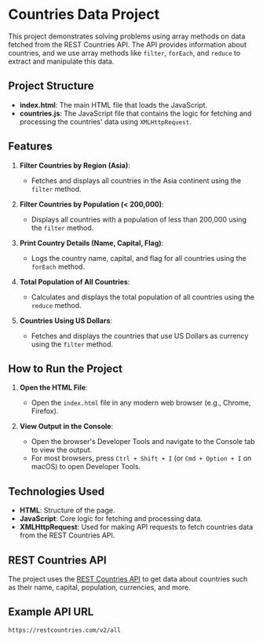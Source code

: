 # Countries Data Project

This project demonstrates solving problems using array methods on data fetched from the REST Countries API. The API provides information about countries, and we use array methods like `filter`, `forEach`, and `reduce` to extract and manipulate this data.

## Project Structure

- **index.html**: The main HTML file that loads the JavaScript.
- **countries.js**: The JavaScript file that contains the logic for fetching and processing the countries' data using `XMLHttpRequest`.

## Features

1. **Filter Countries by Region (Asia)**:

   - Fetches and displays all countries in the Asia continent using the `filter` method.

2. **Filter Countries by Population (< 200,000)**:

   - Displays all countries with a population of less than 200,000 using the `filter` method.

3. **Print Country Details (Name, Capital, Flag)**:

   - Logs the country name, capital, and flag for all countries using the `forEach` method.

4. **Total Population of All Countries**:

   - Calculates and displays the total population of all countries using the `reduce` method.

5. **Countries Using US Dollars**:
   - Fetches and displays the countries that use US Dollars as currency using the `filter` method.

## How to Run the Project

1. **Open the HTML File**:

   - Open the `index.html` file in any modern web browser (e.g., Chrome, Firefox).

2. **View Output in the Console**:
   - Open the browser's Developer Tools and navigate to the Console tab to view the output.
   - For most browsers, press `Ctrl + Shift + I` (or `Cmd + Option + I` on macOS) to open Developer Tools.

## Technologies Used

- **HTML**: Structure of the page.
- **JavaScript**: Core logic for fetching and processing data.
- **XMLHttpRequest**: Used for making API requests to fetch countries data from the REST Countries API.

## REST Countries API

The project uses the [REST Countries API](https://restcountries.com/v2/all) to get data about countries such as their name, capital, population, currencies, and more.

## Example API URL

```text
https://restcountries.com/v2/all
```
